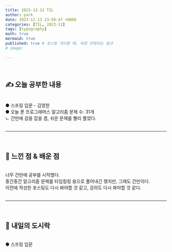 ```yaml
---
title: 2023-12-13 TIL 
author: park
date: 2023-12-13 23:50:47 +0800
categories: [TIL, 2023-12]
tags: [typography]
math: true
mermaid: true
published: true # 포스팅 개시할 때, 바로 반영되는 옵션
# image: 

---
```


<br>

## ✍ 오늘 공부한 내용

<br>
● 스프링 입문 - 김영한<br>
● 오늘 푼 프로그래머스 알고리즘 문제 수: 31개<br>
    ㄴ 간만에 감을 잡을 겸, 쉬운 문제를 빨리 풀었다.<br>

<br>

---

<br>

## 🧠 느낀 점 & 배운 점 

<br>
너무 간만에 공부를 시작했다.<br>
중간중간 알고리즘 문제를 타임킬링 용으로 풀어내긴 했지만, 그래도 간만이다.<br>
이전에 작성한 포스팅도 다시 봐야할 것 같고, 강의도 다시 봐야할 것 같다.<br>

<br>

---

<br>

## 🍱 내일의 도시락

<br>
● 스프링 입문 <br>
<br>
<br>